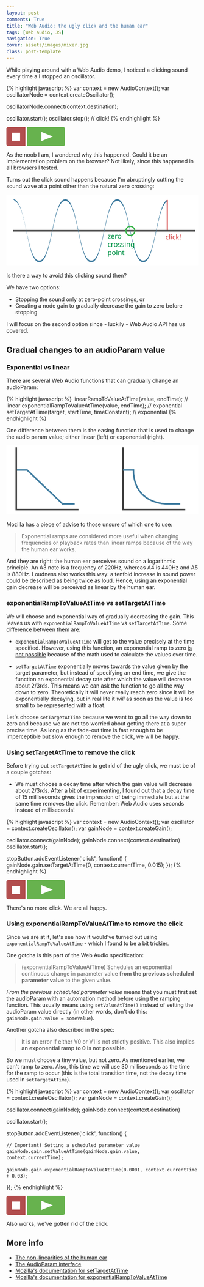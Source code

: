 ```yaml
---
layout: post
comments: True
title: "Web Audio: the ugly click and the human ear"
tags: [Web audio, JS]
navigation: True
cover: assets/images/mixer.jpg
class: post-template
---
```


<style>
.button {
    border: none;
    color: white;
    font-weight: bold;
    padding: 10px;
    min-width: 50px;
    min-height: 50px;
    border-radius: 5px;
    position: relative;
    -webkit-appearance: button;
    cursor: pointer;
    text-transform: none;
}

.stop-button {
    background-color: rgb(178, 78, 78);
    border-radius: 5px 0px 0px 5px;
}

.stop-button:hover {
    background-color: rgb(200, 106, 106);
}

.stop-button:before {
    content: "";
    position: absolute;
    left: 15px;
    width: 21px;
    height: 21px;
    margin-top: -10px;
    background: white;
}

.play-button {
    background-color: rgb(103, 178, 78);
    min-width: 100px;
    border-radius: 0px 5px 5px 0px;
}

.play-button:hover {
    background-color: rgb(126, 200, 101);
}

.play-button:before {
    content: "";
    position: absolute;
    left: 38px;
    border: 8px solid transparent;
    border-width: 12px 30px;
    border-left-color: #FFFFFF;
    margin-top: -12px;
    background: transparent;
}
</style>

While playing around with a Web Audio demo, I noticed a clicking sound every time a I stopped an oscillator.

{% highlight javascript %}
var context = new AudioContext();
var oscillatorNode = context.createOscillator();

oscillatorNode.connect(context.destination);

oscillator.start();
oscillator.stop(); // click!
{% endhighlight %}

<button class="button stop-button" id="1-stop-button"></button>
<button class="button play-button" id="1-play-button"></button>
<script>
	var context = new AudioContext();
	var oscillator;
	var firstIsPlaying;
	(function() {
		document.getElementById('1-play-button').addEventListener('click', function() {
			if(firstIsPlaying) return;
			oscillator = context.createOscillator();
			oscillator.connect(context.destination);
			oscillator.start();
			firstIsPlaying = true;
		}, false);
		document.getElementById('1-stop-button').addEventListener('click', function() {
			if (!firstIsPlaying) return;
			oscillator.stop();
			firstIsPlaying = false;
		}, false);		
	})();
</script>

As the noob I am, I wondered why this happened. Could it be an implementation problem on the browser? Not likely, since this happened in all browsers I tested.

Turns out the click sound happens because I'm abruptingly cutting the sound wave at a point other than the natural zero crossing:

<img src="/assets/images/zero-crossing-point.svg">

Is there a way to avoid this clicking sound then?

We have two options:

- Stopping the sound only at zero-point crossings, or
- Creating a node gain to gradually decrease the gain to zero before stopping

I will focus on the second option since - luckily - Web Audio API has us covered. 

## Gradual changes to an audioParam value

### Exponential vs linear

There are several Web Audio functions that can gradually change an audioParam:

{% highlight javascript %}
linearRampToValueAtTime(value, endTime); // linear
exponentialRampToValueAtTime(value, endTime); // exponential
setTargetAtTime(target, startTime, timeConstant); // exponential
{% endhighlight %}

One difference between them is the easing function that is used to change the audio param value; either linear (left) or exponential (right).

<img src="/assets/images/exponential-linear-curves.svg">

Mozilla has a piece of advise to those unsure of which one to use:

>Exponential ramps are considered more useful when changing frequencies or playback rates than linear ramps because of the way the human ear works.

And they are right: the human ear perceives sound on a logarithmic principle. An A3 note is a frequency of 220Hz, whereas A4 is 440Hz and A5 is 880Hz. Loudness also works this way: a tenfold increase in sound power could be described as being twice as loud. Hence, using an exponential gain decrease will be perceived as linear by the human ear.

### exponentialRampToValueAtTime vs setTargetAtTime

We will choose and exponential way of gradually decreasing the gain. This leaves us with ```exponentialRampToValueAtTime``` vs ```setTargetAtTime```. Some difference between them are:

- ```exponentialRampToValueAtTime``` will get to the value precisely at the time specified. However, using this function, an exponential ramp to zero [is not possible](https://webaudio.github.io/web-audio-api/#widl-AudioParam-exponentialRampToValueAtTime-AudioParam-float-value-double-endTime) because of the math used to calculate the values over time. 

- ```setTargetAtTime``` exponentially moves towards the value given by the target parameter, but instead of specifying an end time, we give the function an exponential decay rate after which the value will decrease about 2/3rds. This means we can ask the function to go all the way down to zero. Theoretically it will never really reach zero since it will be exponentially decaying, but in real life it *will* as soon as the value is too small to be represented with a float. 

Let's choose ```setTargetAtTime``` because we want to go all the way down to zero and because we are not too worried about getting there at a super precise time. As long as the fade-out time is fast enough to be imperceptible but slow enough to remove the click, we will be happy.

### Using setTargetAtTime to remove the click

Before trying out ```setTargetAtTime``` to get rid of the ugly click, we must be of a couple gotchas:

- We must choose a decay time after which the gain value will decrease about 2/3rds. After a bit of experimenting, I found out that a decay time of 15 milliseconds gives the impression of being immediate but at the same time removes the click. Remember: Web Audio uses seconds instead of milliseconds!

{% highlight javascript %}
var context = new AudioContext();
var oscillator = context.createOscillator();
var gainNode = context.createGain();

oscillator.connect(gainNode);
gainNode.connect(context.destination)
oscillator.start();

stopButton.addEventListener('click', function() {
    gainNode.gain.setTargetAtTime(0, context.currentTime, 0.015);
});
{% endhighlight %}

<button class="button stop-button" id="2-stop-button"></button>
<button class="button play-button" id="2-play-button"></button>
<script>
	var gainNode;
	var secondIsPlaying;
	(function() {
		document.getElementById('2-play-button').addEventListener('click', function() {
			if(secondIsPlaying) return;
			gainNode = context.createGain();
			oscillator = context.createOscillator();
			oscillator.connect(gainNode);
			gainNode.connect(context.destination);
			oscillator.start();
			secondIsPlaying = true;
		}, false);
		document.getElementById('2-stop-button').addEventListener('click', function() {
			if (!secondIsPlaying) return;
			gainNode.gain.setTargetAtTime(0, context.currentTime, 0.015);
			setTimeout(function() {
				oscillator.stop();
				secondIsPlaying = false;
			}, 40);
		}, false);		
	})();
</script>

There's no more click. We are all happy.

### Using exponentialRampToValueAtTime to remove the click

Since we are at it, let's see how it would've turned out using ```exponentialRampToValueAtTime``` - which I found to be a bit trickier.

One gotcha is this part of the Web Audio specification: 

>(exponentialRampToValueAtTime) Schedules an exponential continuous change in parameter value **from the previous scheduled parameter value** to the given value.

*From the previous scheduled parameter value* means that you must first set the audioParam with an automation method before using the ramping function. This usually means using ```setValueAtTime()``` instead of setting the audioParam value directly (in other words, don't do this: ```gainNode.gain.value = someValue```).

Another gotcha also described in the spec:

>It is an error if either V0 or V1 is not strictly positive. This also implies **an exponential ramp to 0 is not possible.**

So we must choose a tiny value, but not zero. As mentioned earlier, we can't ramp to zero. Also, this time we will use 30 milliseconds as the time for the ramp to occur (this is the total transition time, not the decay time used in ```setTargetAtTime```).

{% highlight javascript %}
var context = new AudioContext();
var oscillator = context.createOscillator();
var gainNode = context.createGain();

oscillator.connect(gainNode);
gainNode.connect(context.destination)

oscillator.start();

stopButton.addEventListener('click', function() {

    // Important! Setting a scheduled parameter value
    gainNode.gain.setValueAtTime(gainNode.gain.value, context.currentTime); 

    gainNode.gain.exponentialRampToValueAtTime(0.0001, context.currentTime + 0.03);
});
{% endhighlight %}

<button class="button stop-button" id="3-stop-button"></button>
<button class="button play-button" id="3-play-button"></button>
<script>
	var gainNode;
	var thirdIsPlaying;
	(function() {
		document.getElementById('3-play-button').addEventListener('click', function() {
			if(thirdIsPlaying) return;
			gainNode = context.createGain();
			oscillator = context.createOscillator();
			oscillator.connect(gainNode);
			gainNode.connect(context.destination);
			oscillator.start();
			thirdIsPlaying = true;
		}, false);
		document.getElementById('3-stop-button').addEventListener('click', function() {
			if (!thirdIsPlaying) return;
			gainNode.gain.setValueAtTime(gainNode.gain.value, context.currentTime);
			gainNode.gain.exponentialRampToValueAtTime(0.0001, context.currentTime + 0.03);
			setTimeout(function() {
				oscillator.stop();
				thirdIsPlaying = false;
			}, 30);
		}, false);		
	})();
</script>

Also works, we've gotten rid of the click.

## More info

- [The non-linearities of the human ear](http://www.audiocheck.net/soundtests_nonlinear.php)
- [The AudioParam interface](http://www.w3.org/TR/webaudio/#AudioParam)
- [Mozilla's documentation for setTargetAtTime](https://developer.mozilla.org/en-US/docs/Web/API/AudioParam/setTargetAtTime)
- [Mozilla's documentation for exponentialRampToValueAtTime](https://developer.mozilla.org/en-US/docs/Web/API/AudioParam/exponentialRampToValueAtTime)

